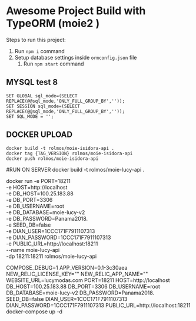 # Awesome Project Build with TypeORM (moie2 )

Steps to run this project:

1. Run `npm i` command
2. Setup database settings inside `ormconfig.json` file
   1. Run `npm start` command

## MYSQL  test 8

    SET GLOBAL sql_mode=(SELECT REPLACE(@@sql_mode,'ONLY_FULL_GROUP_BY',''));
    SET SESSION sql_mode=(SELECT REPLACE(@@sql_mode,'ONLY_FULL_GROUP_BY',''));
    SET SQL_MODE = '';


## DOCKER UPLOAD

    docker build -t rolmos/moie-isidora-api .
    docker tag {TAG_VERSION} rolmos/moie-isidora-api
    docker push rolmos/moie-isidora-api


#RUN ON SERVER
   docker build -t rolmos/moie-lucy-api .

   docker run -e PORT=18211 \
   -e HOST=http://localhost \
   -e DB_HOST=100.25.183.88 \
   -e DB_PORT=3306 \
   -e DB_USERNAME=root \
   -e DB_DATABASE=moie-lucy-v2 \
   -e DB_PASSWORD=Panama2018. \
   -e SEED_DB=false \
   -e DIAN_USER=1CCC171F7911107313 \
   -e DIAN_PASSWORD=1CCC171F7911107313 \
   -e PUBLIC_URL=http://localhost:18211 \
   --name moie-lucy-api \
   -dp 18211:18211 rolmos/moie-lucy-api


COMPOSE_DEBUG=1 APP_VERSION=0.1-3c30aea NEW_RELIC_LICENSE_KEY="" NEW_RELIC_APP_NAME="" WEBSITE_URL=lucymodas.com PORT=18211 HOST=http://localhost DB_HOST=100.25.183.88 DB_PORT=3306 DB_USERNAME=root DB_DATABASE=moie-lucy-v2 DB_PASSWORD=Panama2018. SEED_DB=false DIAN_USER=1CCC171F7911107313 DIAN_PASSWORD=1CCC171F7911107313 PUBLIC_URL=http://localhost:18211 docker-compose up -d

